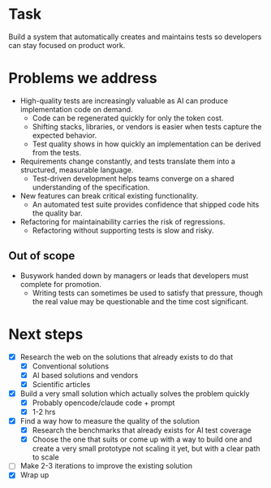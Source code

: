 # Task

Build a system that automatically creates and maintains tests so developers can stay focused on product work.

# Problems we address

- High-quality tests are increasingly valuable as AI can produce implementation code on demand.
  - Code can be regenerated quickly for only the token cost.
  - Shifting stacks, libraries, or vendors is easier when tests capture the expected behavior.
  - Test quality shows in how quickly an implementation can be derived from the tests.
- Requirements change constantly, and tests translate them into a structured, measurable language.
  - Test-driven development helps teams converge on a shared understanding of the specification.
- New features can break critical existing functionality.
  - An automated test suite provides confidence that shipped code hits the quality bar.
- Refactoring for maintainability carries the risk of regressions.
  - Refactoring without supporting tests is slow and risky.

## Out of scope
- Busywork handed down by managers or leads that developers must complete for promotion.
  - Writing tests can sometimes be used to satisfy that pressure, though the real value may be questionable and the time cost significant.

# Next steps

- [x] Research the web on the solutions that already exists to do that
  - [x] Conventional solutions
  - [x] AI based solutions and vendors
  - [x] Scientific articles
- [x] Build a very small solution which actually solves the problem quickly
  - [x] Probably opencode/claude code + prompt
  - [x] 1-2 hrs
- [x] Find a way how to measure the quality of the solution
  - [x] Research the benchmarks that already exists for AI test coverage
  - [x] Choose the one that suits or come up with a way to build one and create a very small prototype not scaling it yet, but with a clear path to scale
- [ ] Make 2-3 iterations to improve the existing solution
- [x] Wrap up
